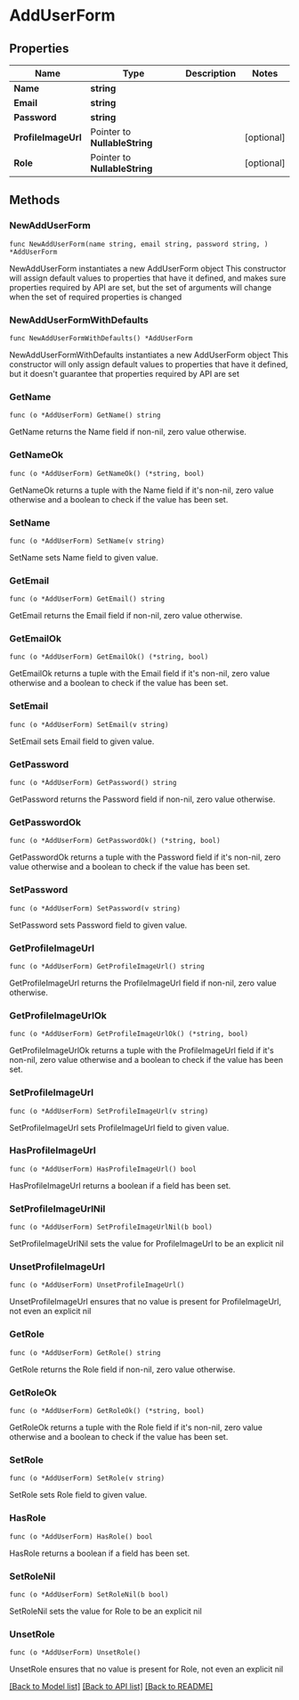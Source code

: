 # AddUserForm

## Properties

Name | Type | Description | Notes
------------ | ------------- | ------------- | -------------
**Name** | **string** |  | 
**Email** | **string** |  | 
**Password** | **string** |  | 
**ProfileImageUrl** | Pointer to **NullableString** |  | [optional] 
**Role** | Pointer to **NullableString** |  | [optional] 

## Methods

### NewAddUserForm

`func NewAddUserForm(name string, email string, password string, ) *AddUserForm`

NewAddUserForm instantiates a new AddUserForm object
This constructor will assign default values to properties that have it defined,
and makes sure properties required by API are set, but the set of arguments
will change when the set of required properties is changed

### NewAddUserFormWithDefaults

`func NewAddUserFormWithDefaults() *AddUserForm`

NewAddUserFormWithDefaults instantiates a new AddUserForm object
This constructor will only assign default values to properties that have it defined,
but it doesn't guarantee that properties required by API are set

### GetName

`func (o *AddUserForm) GetName() string`

GetName returns the Name field if non-nil, zero value otherwise.

### GetNameOk

`func (o *AddUserForm) GetNameOk() (*string, bool)`

GetNameOk returns a tuple with the Name field if it's non-nil, zero value otherwise
and a boolean to check if the value has been set.

### SetName

`func (o *AddUserForm) SetName(v string)`

SetName sets Name field to given value.


### GetEmail

`func (o *AddUserForm) GetEmail() string`

GetEmail returns the Email field if non-nil, zero value otherwise.

### GetEmailOk

`func (o *AddUserForm) GetEmailOk() (*string, bool)`

GetEmailOk returns a tuple with the Email field if it's non-nil, zero value otherwise
and a boolean to check if the value has been set.

### SetEmail

`func (o *AddUserForm) SetEmail(v string)`

SetEmail sets Email field to given value.


### GetPassword

`func (o *AddUserForm) GetPassword() string`

GetPassword returns the Password field if non-nil, zero value otherwise.

### GetPasswordOk

`func (o *AddUserForm) GetPasswordOk() (*string, bool)`

GetPasswordOk returns a tuple with the Password field if it's non-nil, zero value otherwise
and a boolean to check if the value has been set.

### SetPassword

`func (o *AddUserForm) SetPassword(v string)`

SetPassword sets Password field to given value.


### GetProfileImageUrl

`func (o *AddUserForm) GetProfileImageUrl() string`

GetProfileImageUrl returns the ProfileImageUrl field if non-nil, zero value otherwise.

### GetProfileImageUrlOk

`func (o *AddUserForm) GetProfileImageUrlOk() (*string, bool)`

GetProfileImageUrlOk returns a tuple with the ProfileImageUrl field if it's non-nil, zero value otherwise
and a boolean to check if the value has been set.

### SetProfileImageUrl

`func (o *AddUserForm) SetProfileImageUrl(v string)`

SetProfileImageUrl sets ProfileImageUrl field to given value.

### HasProfileImageUrl

`func (o *AddUserForm) HasProfileImageUrl() bool`

HasProfileImageUrl returns a boolean if a field has been set.

### SetProfileImageUrlNil

`func (o *AddUserForm) SetProfileImageUrlNil(b bool)`

 SetProfileImageUrlNil sets the value for ProfileImageUrl to be an explicit nil

### UnsetProfileImageUrl
`func (o *AddUserForm) UnsetProfileImageUrl()`

UnsetProfileImageUrl ensures that no value is present for ProfileImageUrl, not even an explicit nil
### GetRole

`func (o *AddUserForm) GetRole() string`

GetRole returns the Role field if non-nil, zero value otherwise.

### GetRoleOk

`func (o *AddUserForm) GetRoleOk() (*string, bool)`

GetRoleOk returns a tuple with the Role field if it's non-nil, zero value otherwise
and a boolean to check if the value has been set.

### SetRole

`func (o *AddUserForm) SetRole(v string)`

SetRole sets Role field to given value.

### HasRole

`func (o *AddUserForm) HasRole() bool`

HasRole returns a boolean if a field has been set.

### SetRoleNil

`func (o *AddUserForm) SetRoleNil(b bool)`

 SetRoleNil sets the value for Role to be an explicit nil

### UnsetRole
`func (o *AddUserForm) UnsetRole()`

UnsetRole ensures that no value is present for Role, not even an explicit nil

[[Back to Model list]](../README.md#documentation-for-models) [[Back to API list]](../README.md#documentation-for-api-endpoints) [[Back to README]](../README.md)


